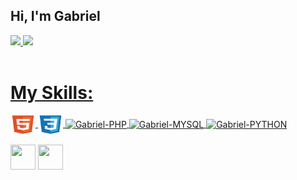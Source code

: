 ## Hi, I'm Gabriel

<div>
  <a href="https://github.com/GabsOrtega">
  <img height="180em" src="https://github-readme-stats.vercel.app/api?username=GabsOrtega&show_icons=true&theme=algolia&include_all_commits=true&count_private=true"/>
  <img height="180em" src="https://github-readme-stats.vercel.app/api/top-langs/?username=GabsOrtega&layout=compact&langs_count=7&theme=algolia"/>
</div>

<div style="display: inline_block"><br>
  <h1>My Skills:</h1>
  <img align="center" alt="Gabriel-HTML" height="30" width="40" src="https://raw.githubusercontent.com/devicons/devicon/master/icons/html5/html5-original.svg"/>
  <img align="center" alt="Gabriel-CSS" height="30" width="40" src="https://raw.githubusercontent.com/devicons/devicon/master/icons/css3/css3-original.svg"/>
  <img align="center" alt="Gabriel-PHP" height="50" width="40" src="https://cdn.jsdelivr.net/gh/devicons/devicon/icons/php/php-plain.svg"/>
  <img align="center" alt="Gabriel-MYSQL" height="70" width="50"src="https://cdn.jsdelivr.net/gh/devicons/devicon/icons/mysql/mysql-original-wordmark.svg"/>
  <img align="center" alt="Gabriel-PYTHON" height="70" width="50"src="https://cdn.jsdelivr.net/gh/devicons/devicon/icons/python/python-original.svg"/>
</div>
  <br>
  <div>
  <a href="https://instagram.com/dev.gabsortegz" target="_blank"><img src="https://camo.githubusercontent.com/c9dacf0f25a1489fdbc6c0d2b41cda58b77fa210a13a886d6f99e027adfbd358/68747470733a2f2f6564656e742e6769746875622e696f2f537570657254696e7949636f6e732f696d616765732f7376672f696e7374616772616d2e737667" height="40" width="40" target="_blank"></a>
    
  <a href = "mailto:gabs.ortega2610@gmail.com">
 <img src="https://camo.githubusercontent.com/4a3dd8d10a27c272fd04b2ce8ed1a130606f95ea6a76b5e19ce8b642faa18c27/68747470733a2f2f6564656e742e6769746875622e696f2f537570657254696e7949636f6e732f696d616765732f7376672f676d61696c2e737667" height="40" width="40" target="_blank"></a>
  </div>
